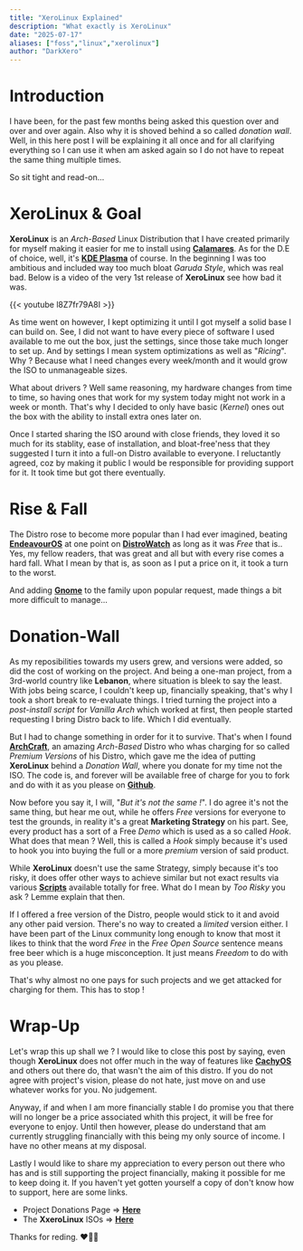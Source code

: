 ```yaml
---
title: "XeroLinux Explained"
description: "What exactly is XeroLinux"
date: "2025-07-17"
aliases: ["foss","linux","xerolinux"]
author: "DarkXero"
---
```


# Introduction

I have been, for the past few months being asked this question over and over and over again. Also why it is shoved behind a so called *donation wall*. Well, in this here post I will be explaining it all once and for all clarifying everything so I can use it when am asked again so I do not have to repeat the same thing multiple times.

So sit tight and read-on...

# XeroLinux & Goal

**XeroLinux** is an *Arch-Based* Linux Distribution that I have created primarily for myself making it easier for me to install using [**Calamares**](https://calamares.io). As for the D.E of choice, well, it's [**KDE Plasma**](https://kde.org) of course. In the beginning I was too ambitious and included way too much bloat *Garuda Style*, which was real bad. Below is a video of the very 1st release of **XeroLinux** see how bad it was.

{{< youtube l8Z7fr79A8I >}}

As time went on however, I kept optimizing it until I got myself a solid base I can build on. See, I did not want to have every piece of software I used available to me out the box, just the settings, since those take much longer to set up. And by settings I mean system optimizations as well as "*Ricing*". Why ? Because what I need changes every week/month and it would grow the ISO to unmanageable sizes. 

What about drivers ? Well same reasoning, my hardware changes from time to time, so having ones that work for my system today might not work in a week or month. That's why I decided to only have basic (*Kernel*) ones out the box with the ability to install extra ones later on. 

Once I started sharing the ISO around with close friends, they loved it so much for its stablity, ease of installation, and bloat-free'ness that they suggested I turn it into a full-on Distro available to everyone. I reluctantly agreed, coz by making it public I would be responsible for providing support for it. It took time but got there eventually.

# Rise & Fall

The Distro rose to become more popular than I had ever imagined, beating [**EndeavourOS**](https://endeavouros.com) at one point on [**DistroWatch**](https://distrowatch.com) as long as it was *Free* that is.. Yes, my fellow readers, that was great and all but with every rise comes a hard fall. What I mean by that is, as soon as I put a price on it, it took a turn to the worst. 

And adding [**Gnome**](https://www.gnome.org) to the family upon popular request, made things a bit more difficult to manage...

# Donation-Wall

As my reposibilities towards my users grew, and versions were added, so did the cost of working on the project. And being a one-man project, from a 3rd-world country like **Lebanon**, where situation is bleek to say the least. With jobs being scarce, I couldn't keep up, financially speaking, that's why I took a short break to re-evaluate things. I tried turning the project into a *post-install script* for *Vanilla Arch* which worked at first, then people started requesting I bring Distro back to life. Which I did eventually.

But I had to change something in order for it to survive. That's when I found [**ArchCraft**](https://archcraft.io/premium.html), an amazing *Arch-Based* Distro who whas charging for so called *Premium Versions* of his Distro, which gave me the idea of putting **XeroLinux** behind a *Donation Wall*, where you donate for my time not the ISO. The code is, and forever will be available free of charge for you to fork and do with it as you please on [**Github**](https://github.com/XeroLinuxDev/xero-build).

Now before you say it, I will, "*But it's not the same !*". I do agree it's not the same thing, but hear me out, while he offers *Free* versions for everyone to test the grounds, in reality it's a great **Marketing Strategy** on his part. See, every product has a sort of a Free *Demo* which is used as a so called *Hook*. What does that mean ? Well, this is called a *Hook* simply because it's used to hook you into buying the full or a more *premium* version of said product. 

While **XeroLinux** doesn't use the same Strategy, simply because it's too risky, it does offer other ways to achieve similar but not exact results via various [**Scripts**](https://xerolinux.xyz/scripts/) available totally for free. What do I mean by *Too Risky* you ask ? Lemme explain that then.

If I offered a free version of the Distro, people would stick to it and avoid any other paid version. There's no way to created a *limited* version either. I have been part of the Linux community long enough to know that most it likes to think that the word *Free* in the *Free Open Source* sentence means free beer which is a huge misconception. It just means *Freedom* to do with as you please. 

That's why almost no one pays for such projects and we get attacked for charging for them. This has to stop !

# Wrap-Up

Let's wrap this up shall we ? I would like to close this post by saying, even though **XeroLinux** does not offer much in the way of features like [**CachyOS**](https://cachyos.org) and others out there do, that wasn't the aim of this distro. If you do not agree with project's vision, please do not hate, just move on and use whatever works for you. No judgement.

Anyway, if and when I am more financially stable I do promise you that there will no longer be a price associated whith this project, it will be free for everyone to enjoy. Until then however, please do understand that am currently struggling financially with this being my only source of income. I have no other means at my disposal. 

Lastly I would like to share my appreciation to every person out there who has and is still supporting the project financially, making it possible for me to keep doing it. If you haven't yet gotten yourself a copy of don't know how to support, here are some links.

- Project Donations Page => [**Here**](https://ko-fi.com/xerolinux)
- The **XxeroLinux** ISOs => [**Here**](https://ko-fi.com/xerolinux/shop)

Thanks for reding. ❤️‍🔥🙏
